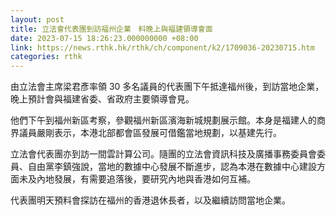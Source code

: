 ```yaml
---
layout: post
title: 立法會代表團到訪福州企業　料晚上與福建領導會面
date: 2023-07-15 18:26:23.000000000 +08:00
link: https://news.rthk.hk/rthk/ch/component/k2/1709036-20230715.htm
categories: rthk
---
```


由立法會主席梁君彥率領 30 多名議員的代表團下午抵達福州後，到訪當地企業，晚上預計會與福建省委、省政府主要領導會見。

他們下午到福州新區考察，參觀福州新區濱海新城規劃展示館。本身是福建人的商界議員嚴剛表示，本港北部都會區發展可借鑑當地規劃，以基建先行。

立法會代表團亦到訪一間雲計算公司。隨團的立法會資訊科技及廣播事務委員會委員、自由黨李鎮強說，當地的數據中心發展不斷進步，認為本港在數據中心建設方面未及內地發展，有需要追落後，要研究內地與香港如何互補。 

代表團明天預料會探訪在福州的香港退休長者，以及繼續訪問當地企業。
